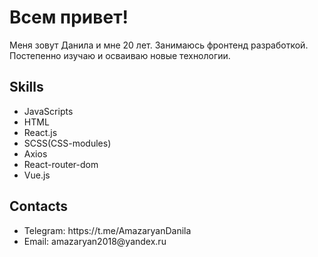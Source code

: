 <h1>Всем привет!</h1>
<p>Меня зовут Данила и мне 20 лет. Занимаюсь фронтенд разработкой. Постепенно изучаю и осваиваю новые технологии.</p>
<h2>Skills</h2>
<ul>
<li>JavaScripts</li>
<li>HTML</li>
<li>React.js</li>
<li>SCSS(CSS-modules)</li>
<li>Axios</li>
<li>React-router-dom</li>
<li>Vue.js</li>
</ul>
<h2>Contacts</h2>
<ul>
  <li>Telegram: https://t.me/AmazaryanDanila</li>
  <li>Email: amazaryan2018@yandex.ru</li>
</ul>

